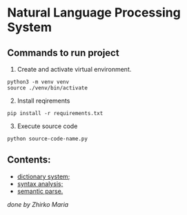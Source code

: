 # Natural Language Processing System

## Commands to run project

1. Create and activate virtual environment.

```terminal
python3 -m venv venv
source ./venv/bin/activate
```

2. Install reqirements

```terminal
pip install -r requirements.txt
```

3. Execute source code

```terminal
python source-code-name.py
```

## Contents:

* [dictionary system;](https://github.com/mzhirko/natural-language-processing-in-intellectual-systems/tree/main/word-analyser)
* [syntax analysis;](https://github.com/mzhirko/natural-language-processing-in-intellectual-systems/tree/main/syntax-tree)
* [semantic parse.](https://github.com/mzhirko/natural-language-processing-in-intellectual-systems/tree/main/semantic-parse)

_done by Zhirko Maria_

